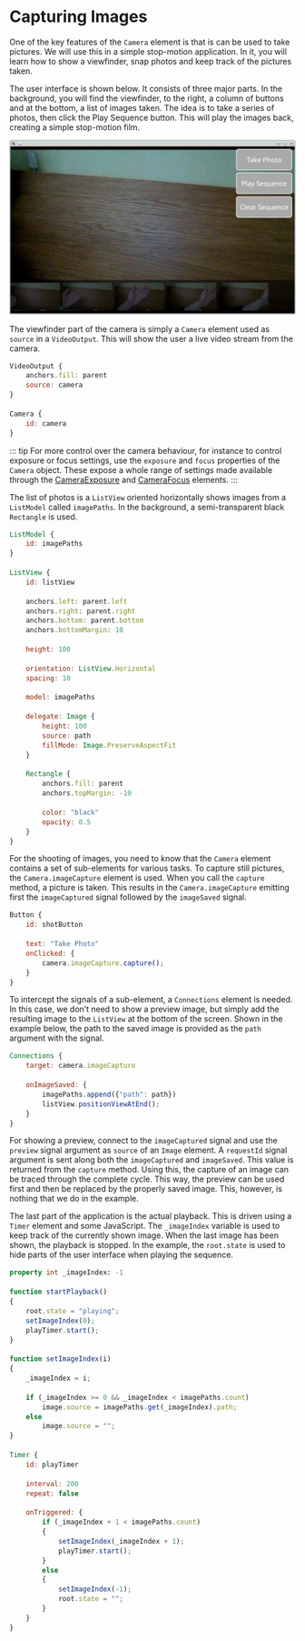 # Capturing Images

One of the key features of the `Camera` element is that is can be used to take pictures. We will use this in a simple stop-motion application. In it, you will learn how to show a viewfinder, snap photos and keep track of the pictures taken.

The user interface is shown below. It consists of three major parts. In the background, you will find the viewfinder, to the right, a column of buttons and at the bottom, a list of images taken. The idea is to take a series of photos, then click the Play Sequence button. This will play the images back, creating a simple stop-motion film.



![image](./assets/camera-ui.png)

The viewfinder part of the camera is simply a `Camera` element used as `source` in a `VideoOutput`. This will show the user a live video stream from the camera.

```qml
VideoOutput {
    anchors.fill: parent
    source: camera
}

Camera {
    id: camera
}
```

::: tip
For more control over the camera behaviour, for instance to control exposure or focus settings, use the `exposure` and `focus` properties of the `Camera` object. These expose a whole range of settings made available through the [CameraExposure](http://doc.qt.io/qt-5/qml-qtmultimedia-cameraexposure.html) and [CameraFocus](http://doc.qt.io/qt-5/qml-qtmultimedia-camerafocus.html) elements.
:::

The list of photos is a `ListView` oriented horizontally shows images from a `ListModel` called `imagePaths`. In the background, a semi-transparent black `Rectangle` is used.

```qml
ListModel {
    id: imagePaths
}

ListView {
    id: listView

    anchors.left: parent.left
    anchors.right: parent.right
    anchors.bottom: parent.bottom
    anchors.bottomMargin: 10

    height: 100

    orientation: ListView.Horizontal
    spacing: 10

    model: imagePaths

    delegate: Image {
        height: 100
        source: path
        fillMode: Image.PreserveAspectFit
    }

    Rectangle {
        anchors.fill: parent
        anchors.topMargin: -10

        color: "black"
        opacity: 0.5
    }
}
```

For the shooting of images, you need to know that the `Camera` element contains a set of sub-elements for various tasks. To capture still pictures, the `Camera.imageCapture` element is used. When you call the `capture` method, a picture is taken. This results in the `Camera.imageCapture` emitting first the `imageCaptured` signal followed by the `imageSaved` signal.

```qml
Button {
    id: shotButton

    text: "Take Photo"
    onClicked: {
        camera.imageCapture.capture();
    }
}
```

To intercept the signals of a sub-element, a `Connections` element is needed. In this case, we don’t need to show a preview image, but simply add the resulting image to the `ListView` at the bottom of the screen. Shown in the example below, the path to the saved image is provided as the `path` argument with the signal.

```qml
Connections {
    target: camera.imageCapture

    onImageSaved: {
        imagePaths.append({"path": path})
        listView.positionViewAtEnd();
    }
}
```

For showing a preview, connect to the `imageCaptured` signal and use the `preview` signal argument as `source` of an `Image` element. A `requestId` signal argument  is sent along both the `imageCaptured` and `imageSaved`. This value is returned from the `capture` method. Using this, the capture of an image can be traced through the complete cycle. This way, the preview can be used first and then be replaced by the properly saved image. This, however, is nothing that we do in the example.

The last part of the application is the actual playback. This is driven using a `Timer` element and some JavaScript. The `_imageIndex` variable is used to keep track of the currently shown image. When the last image has been shown, the playback is stopped. In the example, the `root.state` is used to hide parts of the user interface when playing the sequence.

```qml
property int _imageIndex: -1

function startPlayback()
{
    root.state = "playing";
    setImageIndex(0);
    playTimer.start();
}

function setImageIndex(i)
{
    _imageIndex = i;

    if (_imageIndex >= 0 && _imageIndex < imagePaths.count)
        image.source = imagePaths.get(_imageIndex).path;
    else
        image.source = "";
}

Timer {
    id: playTimer

    interval: 200
    repeat: false

    onTriggered: {
        if (_imageIndex + 1 < imagePaths.count)
        {
            setImageIndex(_imageIndex + 1);
            playTimer.start();
        }
        else
        {
            setImageIndex(-1);
            root.state = "";
        }
    }
}
```

